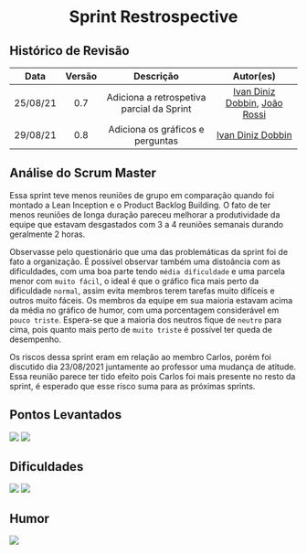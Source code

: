 <h1 style="text-align: center">Sprint Restrospective</h1>

## Histórico de Revisão
| Data | Versão | Descrição | Autor(es)|
|:----:|:------:|:---------:|:--------:|
| 25/08/21 | 0.7 | Adiciona a retrospetiva parcial da Sprint | [Ivan Diniz Dobbin](https://github.com/darmsDD), [João Rossi](https://github.com/bielrossi15) |
| 29/08/21 | 0.8 | Adiciona os gráficos e perguntas | [Ivan Diniz Dobbin](https://github.com/darmsDD)|

## Análise do Scrum Master

Essa sprint teve menos reuniões de grupo em comparação quando foi montado a Lean Inception e o Product Backlog Building. O fato de ter menos reuniões de longa duração pareceu melhorar a produtividade da equipe que estavam desgastados com 3 a 4 reuniões semanais durando geralmente 2 horas.

Observasse pelo questionário que uma das problemáticas da sprint foi de fato a organização. É possível observar também uma distoância com as dificuldades, com uma boa parte tendo `média dificuldade` e uma parcela menor com `muito fácil`, o ideal é que o gráfico fica mais perto da dificuldade `normal`, assim evita membros terem tarefas muito difíceis e outros muito fáceis. Os membros da equipe em sua maioria estavam acima da média no gráfico de humor, com uma porcentagem considerável em `pouco triste`. Espera-se que a maioria dos neutros fique de `neutro` para cima, pois quanto mais perto de `muito triste` é possível ter queda de desempenho. 

Os riscos dessa sprint eram em relação ao membro Carlos, porém foi discutido dia 23/08/2021 juntamente ao professor uma mudança de atitude. Essa reunião parece ter tido efeito pois Carlos foi mais presente no resto da sprint, é esperado que esse risco suma para as próximas sprints.


## Pontos Levantados
[![](oq_Gostou.png)](oq_Gostou.png)
[![](oq_Melhorar.png)](oq_Melhorar.png)

## Dificuldades
[![](graficoDificuldade.png)](graficoDificuldade.png)
[![](qualDificuldade.png)](qualDificuldade.png)

## Humor
[![](graficoHumor.png)](graficoHumor.png)



